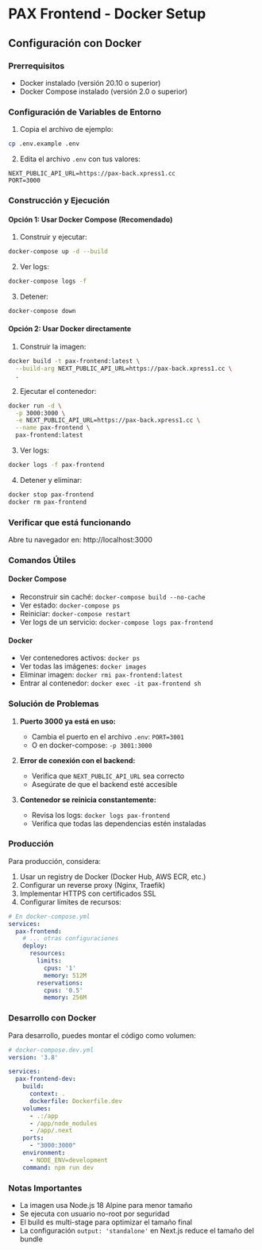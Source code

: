 # PAX Frontend - Docker Setup

## Configuración con Docker

### Prerrequisitos
- Docker instalado (versión 20.10 o superior)
- Docker Compose instalado (versión 2.0 o superior)

### Configuración de Variables de Entorno

1. Copia el archivo de ejemplo:
```bash
cp .env.example .env
```

2. Edita el archivo `.env` con tus valores:
```env
NEXT_PUBLIC_API_URL=https://pax-back.xpress1.cc
PORT=3000
```

### Construcción y Ejecución

#### Opción 1: Usar Docker Compose (Recomendado)

1. Construir y ejecutar:
```bash
docker-compose up -d --build
```

2. Ver logs:
```bash
docker-compose logs -f
```

3. Detener:
```bash
docker-compose down
```

#### Opción 2: Usar Docker directamente

1. Construir la imagen:
```bash
docker build -t pax-frontend:latest \
  --build-arg NEXT_PUBLIC_API_URL=https://pax-back.xpress1.cc \
  .
```

2. Ejecutar el contenedor:
```bash
docker run -d \
  -p 3000:3000 \
  -e NEXT_PUBLIC_API_URL=https://pax-back.xpress1.cc \
  --name pax-frontend \
  pax-frontend:latest
```

3. Ver logs:
```bash
docker logs -f pax-frontend
```

4. Detener y eliminar:
```bash
docker stop pax-frontend
docker rm pax-frontend
```

### Verificar que está funcionando

Abre tu navegador en: http://localhost:3000

### Comandos Útiles

#### Docker Compose
- Reconstruir sin caché: `docker-compose build --no-cache`
- Ver estado: `docker-compose ps`
- Reiniciar: `docker-compose restart`
- Ver logs de un servicio: `docker-compose logs pax-frontend`

#### Docker
- Ver contenedores activos: `docker ps`
- Ver todas las imágenes: `docker images`
- Eliminar imagen: `docker rmi pax-frontend:latest`
- Entrar al contenedor: `docker exec -it pax-frontend sh`

### Solución de Problemas

1. **Puerto 3000 ya está en uso:**
   - Cambia el puerto en el archivo `.env`: `PORT=3001`
   - O en docker-compose: `-p 3001:3000`

2. **Error de conexión con el backend:**
   - Verifica que `NEXT_PUBLIC_API_URL` sea correcto
   - Asegúrate de que el backend esté accesible

3. **Contenedor se reinicia constantemente:**
   - Revisa los logs: `docker logs pax-frontend`
   - Verifica que todas las dependencias estén instaladas

### Producción

Para producción, considera:

1. Usar un registry de Docker (Docker Hub, AWS ECR, etc.)
2. Configurar un reverse proxy (Nginx, Traefik)
3. Implementar HTTPS con certificados SSL
4. Configurar límites de recursos:

```yaml
# En docker-compose.yml
services:
  pax-frontend:
    # ... otras configuraciones
    deploy:
      resources:
        limits:
          cpus: '1'
          memory: 512M
        reservations:
          cpus: '0.5'
          memory: 256M
```

### Desarrollo con Docker

Para desarrollo, puedes montar el código como volumen:

```yaml
# docker-compose.dev.yml
version: '3.8'

services:
  pax-frontend-dev:
    build:
      context: .
      dockerfile: Dockerfile.dev
    volumes:
      - .:/app
      - /app/node_modules
      - /app/.next
    ports:
      - "3000:3000"
    environment:
      - NODE_ENV=development
    command: npm run dev
```

### Notas Importantes

- La imagen usa Node.js 18 Alpine para menor tamaño
- Se ejecuta con usuario no-root por seguridad
- El build es multi-stage para optimizar el tamaño final
- La configuración `output: 'standalone'` en Next.js reduce el tamaño del bundle